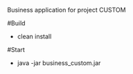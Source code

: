 Business application for project CUSTOM

#Build

* clean install

#Start

* java -jar business_custom.jar